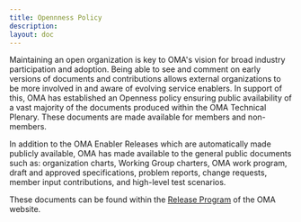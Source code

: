```yaml
--- 
title: Opennness Policy
description:
layout: doc
---
```


Maintaining an open organization is key to OMA's vision for broad industry participation and adoption. Being able to see and comment on early versions of documents and contributions allows external organizations to be more involved in and aware of evolving service enablers. In support of this, OMA has established an Openness policy ensuring public availability of a vast majority of the documents produced within the OMA Technical Plenary. These documents are made available for members and non-members.  

In addition to the OMA Enabler Releases which are automatically made publicly available, OMA has made available to the general public documents such as: organization charts, Working Group charters, OMA work program, draft and approved specifications, problem reports, change requests, member input contributions, and high-level test scenarios.  

These documents can be found within the <a href="http://www.openmobilealliance.org/Technical/releaseprogram.aspx" target="_blank" rel="noopener">Release Program</a> of the OMA website.